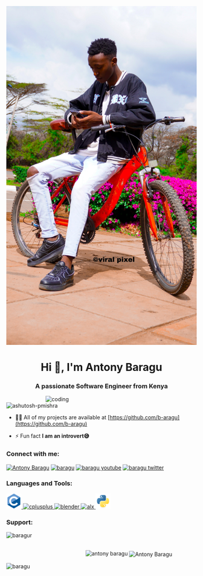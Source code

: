 ![logo](https://github.com/b-aragu/b-aragu/blob/main/WhatsApp%20Image%202022-12-29%20at%207.32.45%20PM.jpeg)
<h1 align="center">Hi 👋, I'm Antony Baragu</h1>
<h3 align="center">A passionate Software Engineer from Kenya </h3>

<img align="right" alt="coding" width="400" src="https://user-images.githubusercontent.com/55389276/140866485-8fb1c876-9a8f-4d6a-98dc-08c4981eaf70.gif">

<p align="left"> <img src="https://komarev.com/ghpvc/?username=ashutosh-pmishra&label=Profile%20views&color=0e75b6&style=flat" alt="ashutosh-pmishra" /> </p>

- 👨‍💻 All of my projects are available at [https://github.com/b-aragu](https://github.com/b-aragu)

- ⚡ Fun fact **I am an introvert😅**

<h3 align="left">Connect with me:</h3>
<p align="left">
<a href="https://linkedin.com/in/antony-baragu-5a4228252" target="blank"><img align="center" src="https://img.shields.io/badge/LinkedIn-0077B5?style=for-the-badge&logo=linkedin&logoColor=white" alt="Antony Baragu" height="30" width="40" /></a>
<a href="https://instagram.com/b_aragu" target="blank"><img align="center" src="https://raw.githubusercontent.com/rahuldkjain/github-profile-readme-generator/master/src/images/icons/Social/instagram.svg" alt="baragu" height="30" width="40" /></a>
<a href="https://www.youtube.com/c/baragu4303" target="blank"><img align="center" src="https://raw.githubusercontent.com/rahuldkjain/github-profile-readme-generator/master/src/images/icons/Social/youtube.svg" alt="baragu youtube" height="30" width="40" /></a>
<a href="https://twitter.com/b_aragu" target="blank"><img align="center" src="https://raw.githubusercontent.com/rahuldkjain/github-profile-readme-generator/master/src/images/icons/Social/twitter.svg" alt="baragu twitter" height="30" width="40" /></a>
</p>

<h3 align="left">Languages and Tools:</h3>
<p align="left"> 
<a href="https://www.cprogramming.com/" target="_blank" rel="noreferrer"> <img src="https://raw.githubusercontent.com/devicons/devicon/master/icons/c/c-original.svg" alt="c" width="40" height="40"/> </a> 
 <a href="https://www.w3schools.com/cpp/" target="_blank" rel="noreferrer"> <img src="" alt="cplusplus" width="40" height="40"/> </a> 
<a href="https://www.blender.com/" target="_blank" rel="noreferrer"> <img src="https://img.shields.io/badge/blender-%23F5792A.svg?style=for-the-badge&logo=blender&logoColor=white" alt="blender" width="40" height="40"/> </a> 
 <a href="https://www.alxafrica.com/" target="_blank" rel="noreferrer"> <img src="https://encrypted-tbn0.gstatic.com/images?q=tbn:ANd9GcQPydmdkBgbaRi8nghoWy-wXyN0EWpBhZf7xSQ3ClWwlVWuLKMNqWrhWX-FP8xlg7JOLY0&usqp=CAU" alt="alx" width="40" height="40"/> </a>
<a href="https://www.python.org" target="_blank" rel="noreferrer"> <img src="https://raw.githubusercontent.com/devicons/devicon/master/icons/python/python-original.svg" alt="python" width="40" height="40"/> </a> </p>

<h3 align="left">Support:</h3>
<p><a href="https://twitter.com/b_aragu"> <img align="left" src="https://cdn.buymeacoffee.com/buttons/v2/default-yellow.png" height="50" width="210" alt="baragur" /></a></p><br><br>

<p><img align="left" src="https://github-readme-stats.vercel.app/api/top-langs?username=ashutosh-pmishra&show_icons=true&locale=en&layout=compact" alt="antony baragu" /></p>

<p>&nbsp;<img align="center" src="https://github-readme-stats.vercel.app/api?username=b-aragu&show_icons=true&locale=en" alt="Antony Baragu" /></p>

<p><img align="center" src="https://github-readme-streak-stats.herokuapp.com/?user=b-aragu&" alt="baragu" /></p>
